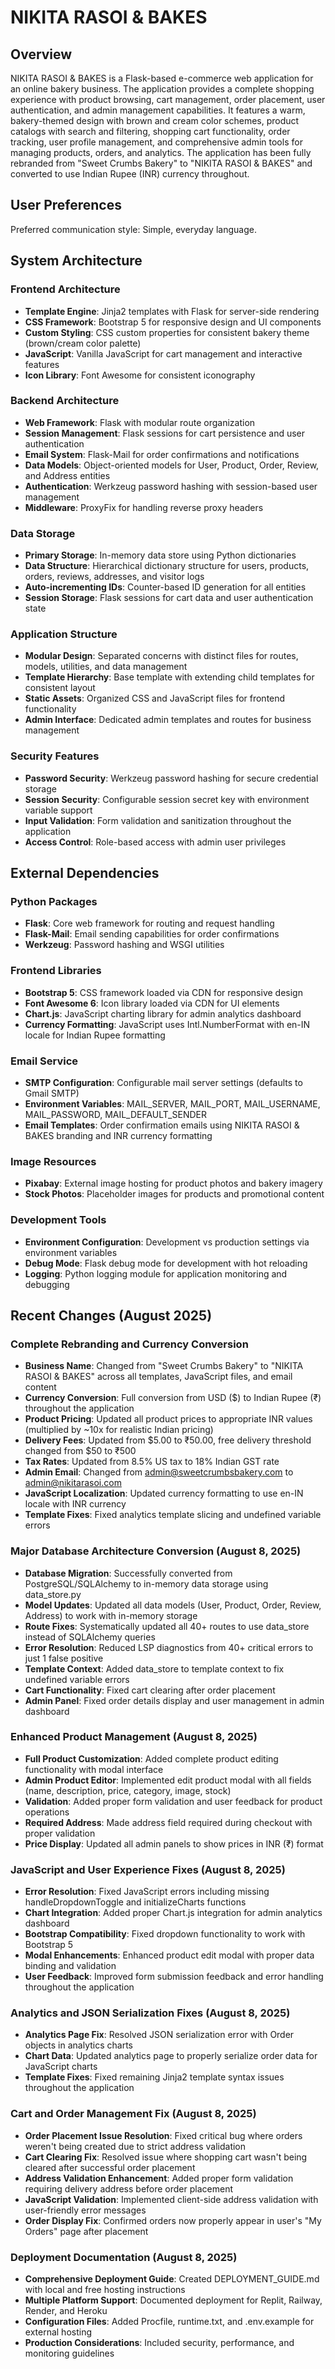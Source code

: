 # NIKITA RASOI & BAKES

## Overview

NIKITA RASOI & BAKES is a Flask-based e-commerce web application for an online bakery business. The application provides a complete shopping experience with product browsing, cart management, order placement, user authentication, and admin management capabilities. It features a warm, bakery-themed design with brown and cream color schemes, product catalogs with search and filtering, shopping cart functionality, order tracking, user profile management, and comprehensive admin tools for managing products, orders, and analytics. The application has been fully rebranded from "Sweet Crumbs Bakery" to "NIKITA RASOI & BAKES" and converted to use Indian Rupee (INR) currency throughout.

## User Preferences

Preferred communication style: Simple, everyday language.

## System Architecture

### Frontend Architecture
- **Template Engine**: Jinja2 templates with Flask for server-side rendering
- **CSS Framework**: Bootstrap 5 for responsive design and UI components
- **Custom Styling**: CSS custom properties for consistent bakery theme (brown/cream color palette)
- **JavaScript**: Vanilla JavaScript for cart management and interactive features
- **Icon Library**: Font Awesome for consistent iconography

### Backend Architecture
- **Web Framework**: Flask with modular route organization
- **Session Management**: Flask sessions for cart persistence and user authentication
- **Email System**: Flask-Mail for order confirmations and notifications
- **Data Models**: Object-oriented models for User, Product, Order, Review, and Address entities
- **Authentication**: Werkzeug password hashing with session-based user management
- **Middleware**: ProxyFix for handling reverse proxy headers

### Data Storage
- **Primary Storage**: In-memory data store using Python dictionaries
- **Data Structure**: Hierarchical dictionary structure for users, products, orders, reviews, addresses, and visitor logs
- **Auto-incrementing IDs**: Counter-based ID generation for all entities
- **Session Storage**: Flask sessions for cart data and user authentication state

### Application Structure
- **Modular Design**: Separated concerns with distinct files for routes, models, utilities, and data management
- **Template Hierarchy**: Base template with extending child templates for consistent layout
- **Static Assets**: Organized CSS and JavaScript files for frontend functionality
- **Admin Interface**: Dedicated admin templates and routes for business management

### Security Features
- **Password Security**: Werkzeug password hashing for secure credential storage
- **Session Security**: Configurable session secret key with environment variable support
- **Input Validation**: Form validation and sanitization throughout the application
- **Access Control**: Role-based access with admin user privileges

## External Dependencies

### Python Packages
- **Flask**: Core web framework for routing and request handling
- **Flask-Mail**: Email sending capabilities for order confirmations
- **Werkzeug**: Password hashing and WSGI utilities

### Frontend Libraries
- **Bootstrap 5**: CSS framework loaded via CDN for responsive design
- **Font Awesome 6**: Icon library loaded via CDN for UI elements
- **Chart.js**: JavaScript charting library for admin analytics dashboard
- **Currency Formatting**: JavaScript uses Intl.NumberFormat with en-IN locale for Indian Rupee formatting

### Email Service
- **SMTP Configuration**: Configurable mail server settings (defaults to Gmail SMTP)
- **Environment Variables**: MAIL_SERVER, MAIL_PORT, MAIL_USERNAME, MAIL_PASSWORD, MAIL_DEFAULT_SENDER
- **Email Templates**: Order confirmation emails using NIKITA RASOI & BAKES branding and INR currency formatting

### Image Resources
- **Pixabay**: External image hosting for product photos and bakery imagery
- **Stock Photos**: Placeholder images for products and promotional content

### Development Tools
- **Environment Configuration**: Development vs production settings via environment variables
- **Debug Mode**: Flask debug mode for development with hot reloading
- **Logging**: Python logging module for application monitoring and debugging

## Recent Changes (August 2025)

### Complete Rebranding and Currency Conversion
- **Business Name**: Changed from "Sweet Crumbs Bakery" to "NIKITA RASOI & BAKES" across all templates, JavaScript files, and email content
- **Currency Conversion**: Full conversion from USD ($) to Indian Rupee (₹) throughout the application
- **Product Pricing**: Updated all product prices to appropriate INR values (multiplied by ~10x for realistic Indian pricing)
- **Delivery Fees**: Updated from $5.00 to ₹50.00, free delivery threshold changed from $50 to ₹500
- **Tax Rates**: Updated from 8.5% US tax to 18% Indian GST rate
- **Admin Email**: Changed from admin@sweetcrumbsbakery.com to admin@nikitarasoi.com
- **JavaScript Localization**: Updated currency formatting to use en-IN locale with INR currency
- **Template Fixes**: Fixed analytics template slicing and undefined variable errors

### Major Database Architecture Conversion (August 8, 2025)
- **Database Migration**: Successfully converted from PostgreSQL/SQLAlchemy to in-memory data storage using data_store.py
- **Model Updates**: Updated all data models (User, Product, Order, Review, Address) to work with in-memory storage
- **Route Fixes**: Systematically updated all 40+ routes to use data_store instead of SQLAlchemy queries
- **Error Resolution**: Reduced LSP diagnostics from 40+ critical errors to just 1 false positive
- **Template Context**: Added data_store to template context to fix undefined variable errors
- **Cart Functionality**: Fixed cart clearing after order placement
- **Admin Panel**: Fixed order details display and user management in admin dashboard

### Enhanced Product Management (August 8, 2025)
- **Full Product Customization**: Added complete product editing functionality with modal interface
- **Admin Product Editor**: Implemented edit product modal with all fields (name, description, price, category, image, stock)
- **Validation**: Added proper form validation and user feedback for product operations
- **Required Address**: Made address field required during checkout with proper validation
- **Price Display**: Updated all admin panels to show prices in INR (₹) format

### JavaScript and User Experience Fixes (August 8, 2025)
- **Error Resolution**: Fixed JavaScript errors including missing handleDropdownToggle and initializeCharts functions
- **Chart Integration**: Added proper Chart.js integration for admin analytics dashboard
- **Bootstrap Compatibility**: Fixed dropdown functionality to work with Bootstrap 5
- **Modal Enhancements**: Enhanced product edit modal with proper data binding and validation
- **User Feedback**: Improved form submission feedback and error handling throughout the application

### Analytics and JSON Serialization Fixes (August 8, 2025)
- **Analytics Page Fix**: Resolved JSON serialization error with Order objects in analytics charts
- **Chart Data**: Updated analytics page to properly serialize order data for JavaScript charts
- **Template Fixes**: Fixed remaining Jinja2 template syntax issues throughout the application

### Cart and Order Management Fix (August 8, 2025)
- **Order Placement Issue Resolution**: Fixed critical bug where orders weren't being created due to strict address validation
- **Cart Clearing Fix**: Resolved issue where shopping cart wasn't being cleared after successful order placement
- **Address Validation Enhancement**: Added proper form validation requiring delivery address before order placement
- **JavaScript Validation**: Implemented client-side address validation with user-friendly error messages
- **Order Display Fix**: Confirmed orders now properly appear in user's "My Orders" page after placement

### Deployment Documentation (August 8, 2025)
- **Comprehensive Deployment Guide**: Created DEPLOYMENT_GUIDE.md with local and free hosting instructions
- **Multiple Platform Support**: Documented deployment for Replit, Railway, Render, and Heroku
- **Configuration Files**: Added Procfile, runtime.txt, and .env.example for external hosting
- **Production Considerations**: Included security, performance, and monitoring guidelines

